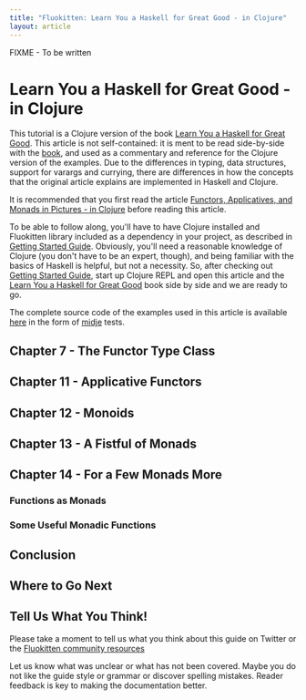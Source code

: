 ```yaml
---
title: "Fluokitten: Learn You a Haskell for Great Good - in Clojure"
layout: article
---
```


FIXME - To be written

# Learn You a Haskell for Great Good - in Clojure

This tutorial is a Clojure version of the book [Learn You a Haskell for Great Good](http://learnyouahaskell.com). This article is not self-contained: it is ment to be read side-by-side with the [book](http://learnyouahaskell.com), and used as a commentary and reference for the Clojure version of the examples. Due to the differences in typing, data structures, support for varargs and currying, there are differences in how the concepts that the original article explains are implemented in Haskell and Clojure.

It is recommended that you first read the article [Functors, Applicatives, and Monads in Pictures - in Clojure](/articles/functors_applicatives_monads_in_pictures.html) before reading this article.

To be able to follow along, you'll have to have Clojure installed and Fluokitten library included as a dependency in your project, as described in [Getting Started Guide](/articles/getting_started.html). Obviously, you'll need a reasonable knowledge of Clojure (you don't have to be an expert, though), and being familiar with the basics of Haskell is helpful, but not a necessity. So, after checking out [Getting Started Guide](/articles/getting_started.html), start up Clojure REPL and open this article and the [Learn You a Haskell for Great Good](http://learnyouahaskell.com) book side by side and we are ready to go.

The complete source code of the examples used in this article is available [here](https://github.com/uncomplicate/fluokitten/blob/master/test/uncomplicate/fluokitten/articles/learnyouaheaskell.clj) in the form of [midje](https://github.com/marick/Midje) tests.

## Chapter 7 - The Functor Type Class

## Chapter 11 - Applicative Functors

## Chapter 12 - Monoids

## Chapter 13 - A Fistful of Monads

## Chapter 14 - For a Few Monads More

### Functions as Monads

### Some Useful Monadic Functions

## Conclusion

## Where to Go Next

## Tell Us What You Think!

Please take a moment to tell us what you think about this guide on Twitter or the [Fluokitten community resources](/articles/community)

Let us know what was unclear or what has not been covered. Maybe you do not like the guide style or grammar or discover spelling mistakes. Reader feedback is key to making the documentation better.
